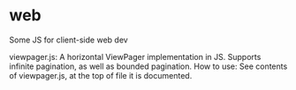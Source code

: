 # web
Some JS for client-side web dev

viewpager.js:
A horizontal ViewPager implementation in JS. Supports infinite pagination, as well as bounded pagination.
How to use:
See contents of viewpager.js, at the top of file it is documented.
